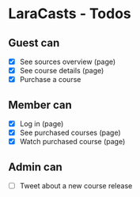 # LaraCasts - Todos

## Guest can
- [x] See sources overview (page)
- [x] See course details (page)
- [x] Purchase a course

## Member can
- [x] Log in (page)
- [x] See purchased courses (page)
- [x] Watch purchased course (page)

## Admin can
- [ ] Tweet about a new course release
